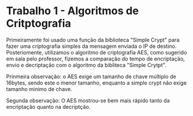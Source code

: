 # Trabalho 1 - Algoritmos de Critptografia

Primeiramente foi usado uma função da biblioteca "Simple Crypt" para fazer uma criptografia simples da mensagem enviada o IP de destino.
Posteriomente, utilizamos o algoritmo de criptografia AES, como sugerido em sala pelo professor, 
fizemos a comparação do tempo de encriptação, envio e decriptação com o algoritmo da bibliteca "Simple Crytpt".

Prinmeira observação: o AES exige um tamanho de chave múltiplo de 16bytes, sendo este o menor tamanho, enquanto a 
simple crypt não exige tamanho minimo de chave.

Segunda observação: O AES mostrou-se bem mais rápido tanto da encriptação quanto na decriptção.
